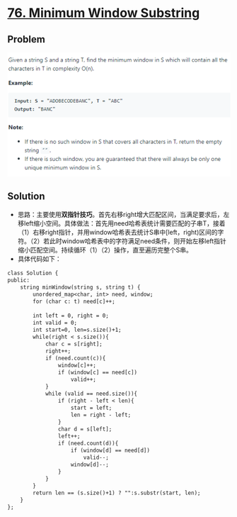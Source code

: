 # [76. Minimum Window Substring](https://leetcode.com/problems/minimum-window-substring/)

## Problem

![image-20200810003205682](pic/image-20200810003205682.png)

## Solution
* 思路：主要使用**双指针技巧**。首先右移right增大匹配区间，当满足要求后，左移left缩小空间。具体做法：首先用need哈希表统计需要匹配的子串T，接着（1）右移right指针，并用window哈希表去统计S串中[left，right)区间的字符。（2）若此时window哈希表中的字符满足need条件，则开始左移left指针缩小匹配空间。持续循环（1）（2）操作，直至遍历完整个S串。
* 具体代码如下：
```
class Solution {
public:
    string minWindow(string s, string t) {
        unordered_map<char, int> need, window;
        for (char c: t) need[c]++;
        
        int left = 0, right = 0;
        int valid = 0;
        int start=0, len=s.size()+1;
        while(right < s.size()){
            char c = s[right];
            right++;
            if (need.count(c)){
                window[c]++;
                if (window[c] == need[c])
                    valid++;
            }
            while (valid == need.size()){
                if (right - left < len){
                    start = left;
                    len = right - left;
                }
                char d = s[left];
                left++;
                if (need.count(d)){
                    if (window[d] == need[d])
                        valid--;
                    window[d]--;
                }
            }
        }
        return len == (s.size()+1) ? "":s.substr(start, len);
    }
};
```

